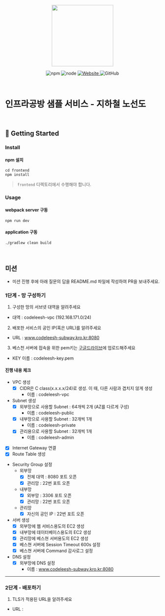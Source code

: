 <p align="center">
    <img width="200px;" src="https://raw.githubusercontent.com/woowacourse/atdd-subway-admin-frontend/master/images/main_logo.png"/>
</p>
<p align="center">
  <img alt="npm" src="https://img.shields.io/badge/npm-%3E%3D%205.5.0-blue">
  <img alt="node" src="https://img.shields.io/badge/node-%3E%3D%209.3.0-blue">
  <a href="https://edu.nextstep.camp/c/R89PYi5H" alt="nextstep atdd">
    <img alt="Website" src="https://img.shields.io/website?url=https%3A%2F%2Fedu.nextstep.camp%2Fc%2FR89PYi5H">
  </a>
  <img alt="GitHub" src="https://img.shields.io/github/license/next-step/atdd-subway-service">
</p>

<br>

# 인프라공방 샘플 서비스 - 지하철 노선도

<br>

## 🚀 Getting Started

### Install
#### npm 설치
```
cd frontend
npm install
```
> `frontend` 디렉토리에서 수행해야 합니다.

### Usage
#### webpack server 구동
```
npm run dev
```
#### application 구동
```
./gradlew clean build
```
<br>

## 미션

* 미션 진행 후에 아래 질문의 답을 README.md 파일에 작성하여 PR을 보내주세요.

### 1단계 - 망 구성하기
1. 구성한 망의 서브넷 대역을 알려주세요
- 대역 : codeleesh-vpc (192.168.171.0/24)

2. 배포한 서비스의 공인 IP(혹은 URL)를 알려주세요

- URL : www.codeleesh-subway.kro.kr:8080

3. 베스천 서버에 접속을 위한 pem키는 [구글드라이브](https://drive.google.com/drive/folders/1dZiCUwNeH1LMglp8dyTqqsL1b2yBnzd1?usp=sharing)에 업로드해주세요
- KEY 이름 : codeleesh-key.pem

#### 진행 내용 체크
- VPC 생성
    - [X] CIDR은 C class(x.x.x.x/24)로 생성. 이 때, 다른 사람과 겹치지 않게 생성
      - 이름 : codeleesh-vpc
- Subnet 생성
    - [X] 외부망으로 사용할 Subnet : 64개씩 2개 (AZ를 다르게 구성)
      - 이름 : codeleesh-public
    - [X] 내부망으로 사용할 Subnet : 32개씩 1개
      - 이름 : codeleesh-private
    - [X] 관리용으로 사용할 Subnet : 32개씩 1개
      - 이름 : codeleesh-admin
- [X] Internet Gateway 연결
- [X] Route Table 생성
- Security Group 설정
    - 외부망
        - [X] 전체 대역 : 8080 포트 오픈
        - [X] 관리망 : 22번 포트 오픈
    - 내부망
        - [X] 외부망 : 3306 포트 오픈
        - [X] 관리망 : 22번 포트 오픈
    - 관리망
        - [X] 자신의 공인 IP : 22번 포트 오픈
- 서버 생성
  - [X] 외부망에 웹 서비스용도의 EC2 생성
  - [X] 내부망에 데이터베이스용도의 EC2 생성
  - [X] 관리망에 베스쳔 서버용도의 EC2 생성
  - [X] 베스쳔 서버에 Session Timeout 600s 설정
  - [X] 베스쳔 서버에 Command 감사로그 설정
- DNS 설정
  - [X] 외부망에 DNS 설정
    - 이름 : www.codeleesh-subway.kro.kr:8080

---

### 2단계 - 배포하기
1. TLS가 적용된 URL을 알려주세요

- URL : 


